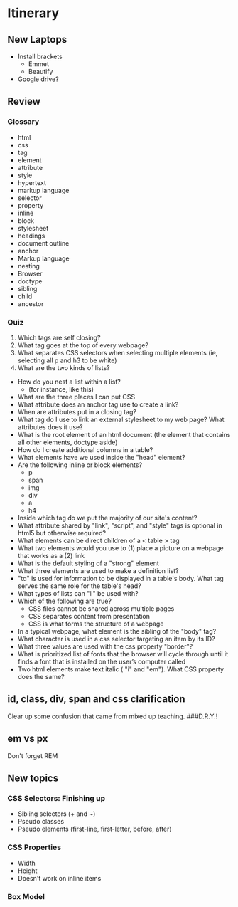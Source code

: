 # Itinerary
## New Laptops
* Install brackets
    * Emmet
    * Beautify
* Google drive?

## Review

### Glossary
* html
* css
* tag
* element
* attribute
* style
* hypertext
* markup language
* selector
* property
* inline
* block
* stylesheet
* headings
* document outline
* anchor
* Markup language
* nesting
* Browser
* doctype
* sibling
* child
* ancestor




### Quiz
1. Which tags are self closing?
2. What tag goes at the top of every webpage?
3. What separates CSS selectors when selecting multiple elements (ie, selecting all p and h3 to be white)
4. What are the two kinds of lists?
* How do you nest a list within a list?
    * (for instance, like this)
* What are the three places I can put CSS
* What attribute does an anchor tag use to create a link?
* When are attributes put in a closing tag?
* What tag do I use to link an external stylesheet to my web page? What attributes does it use?
* What is the root element of an html document (the element that contains all other elements, doctype aside)
* How do I create additional columns in a table?
* What elements have we used inside the "head" element?
* Are the following inline or block elements?
    * p
    * span
    * img
    * div
    * a
    * h4
* Inside which tag do we put the majority of our site's content?
* What attribute shared by "link", "script", and "style" tags is optional in html5 but otherwise required?
* What elements can be direct children of a < table > tag
* What two elements would you use to (1) place a picture on a webpage that works as a (2) link
* What is the default styling of a "strong" element
* What three elements are used to make a definition list?
* "td" is used for information to be displayed in a table's body. What tag serves the same role for the table's head?
* What types of lists can "li" be used with?
* Which of the following are true?
    * CSS files cannot be shared across multiple pages
    * CSS separates content from presentation
    * CSS is what forms the structure of a webpage
* In a typical webpage, what element is the sibling of the "body" tag?
* What character is used in a css selector targeting an item by its ID?
* What three values are used with the css property "border"?
* What is prioritized list of fonts that the browser will cycle through until it finds a font that is installed on the user’s computer called 
* Two html elements make text italic ( "i" and "em"). What CSS property does the same?


## id, class, div, span and css clarification
Clear up some confusion that came from mixed up teaching.
###D.R.Y.! 

## em vs px
Don't forget REM

## New topics
### CSS Selectors: Finishing up
* Sibling selectors (+ and ~)
* Pseudo classes
* Pseudo elements (first-line, first-letter, before, after)


### CSS Properties
* Width
* Height
* Doesn't work on inline items

### Box Model

